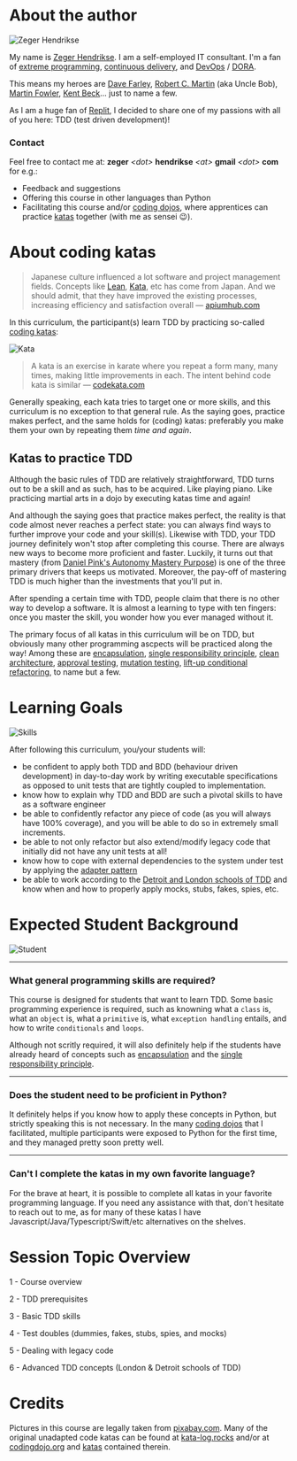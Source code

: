 # About the author

![Zeger Hendrikse](assets/zeger_profile.png)

My name is [Zeger Hendrikse](https://www.linkedin.com/in/zegerhendrikse/). I am a self-employed IT consultant. I'm a fan of [extreme programming](https://en.wikipedia.org/wiki/Extreme_programming), [continuous delivery](https://www.continuousdelivery.com/), and [DevOps](https://cloud.google.com/devops) / [DORA](https://www.devops-research.com/research.html). 

This means my heroes are [Dave Farley](https://www.davefarley.net/), [Robert C. Martin](http://blog.cleancoder.com/) (aka Uncle Bob), [Martin Fowler](https://martinfowler.com/), [Kent Beck](https://www.kentbeck.com/)... just to name a few.

As I am a huge fan of [Replit](https://replt.com), I decided to share one of my passions with all of you here: TDD (test driven development)!

### Contact

Feel free to contact me at: **zeger** _&lt;dot&gt;_ **hendrikse** _&lt;at&gt;_ **gmail** _&lt;dot&gt;_ **com** for e.g.:
- Feedback and suggestions
- Offering this course in other languages than Python
- Facilitating this course and/or [coding dojos](https://codingdojo.org/WhatIsCodingDojo/), where apprentices can practice [katas](http://codekata.com/) together (with me as sensei 😉).


# About coding katas

> Japanese culture influenced a lot software and project management fields. Concepts like [Lean](https://apiumhub.com/?p=55302), [Kata](https://apiumhub.com/?p=4044), etc has come from Japan. And we should admit, that they have improved the existing processes, increasing efficiency and satisfaction overall &#8212;
[apiumhub.com](https://apiumhub.com/tech-blog-barcelona/code-kata/)


In this curriculum, the participant(s) learn TDD by practicing so-called [coding katas](https://apiumhub.com/tech-blog-barcelona/code-kata/):

![Kata](./assets/kata.png)

> A kata is an exercise in karate where you repeat a form many, many times, making little improvements in each. The intent behind code kata is similar &#8212; [codekata.com](http://codekata.com/) 

Generally speaking, each kata tries to target one or more skills, and this curriculum is no exception to that general rule. As the saying goes, practice makes perfect, and the same holds for (coding) katas: preferably you make them your own by repeating them _time and again_.

## Katas to practice TDD

Although the basic rules of TDD are relatively straightforward, TDD turns out to be a skill and as such, has to be acquired. Like playing piano. Like practicing martial arts in a dojo by executing katas time and again!

And although the saying goes that practice makes perfect, the reality is that code almost never reaches a perfect state: you can always find ways to further improve your code and your skill(s). Likewise with TDD, your TDD journey definitely won't stop after completing this course. There are always new ways to become more proficient and faster. Luckily, it turns out that mastery (from [Daniel Pink's Autonomy Mastery Purpose](https://www.youtube.com/watch?v=u6XAPnuFjJc)) is one of the three primary drivers that keeps us motivated. Moreover, the pay-off of mastering TDD is much higher than the investments that you'll put in. 

After spending a certain time with TDD, people claim that there is no other way to develop a software. It is almost a learning to type with ten fingers: once you master the skill, you wonder how you ever managed without it.

The primary focus of all katas in this curriculum will be on TDD, but obviously many other programming ascpects will be practiced along the way! Among these are [encapsulation](https://en.wikipedia.org/wiki/Encapsulation_(computer_programming)), [single responsibility principle](https://en.wikipedia.org/wiki/Single-responsibility_principle), [clean architecture](https://blog.cleancoder.com/uncle-bob/2012/08/13/the-clean-architecture.html), [approval testing](https://approvaltests.com/), [mutation testing](https://en.wikipedia.org/wiki/Mutation_testing), [lift-up conditional refactoring](https://www.eficode.com/blog/advanced-testing-refactoring-techniques-2), to name but a few.  

# Learning Goals

![Skills](./assets/skillz.png)

After following this curriculum, you/your students will:

- be confident to apply both TDD and BDD (behaviour driven development) in day-to-day work by writing executable specifications as opposed to unit tests that are tightly coupled to implementation.
- know how to explain why TDD and BDD are such a pivotal skills to have as a software engineer
- be able to confidently refactor any piece of code (as you will always have 100% coverage), and you will be able to do so in extremely small increments.
- be able to not only refactor but also extend/modify legacy code that initially did not have any unit tests at all!
- know how to cope with external dependencies to the system under test by applying the [adapter pattern](https://refactoring.guru/design-patterns/adapter)
- be able to work according to the [Detroit and London schools of TDD](https://github.com/testdouble/contributing-tests/wiki/Test-Driven-Development) and know when and how to properly apply mocks, stubs, fakes, spies, etc.

# Expected Student Background

![Student](./assets/black-belt.png)

---

### What general programming skills are required?

This course is designed for students that want to learn TDD. Some basic programming experience is required, such as knowning what a `class` is, what an `object` is, what a `primitive` is, what `exception handling` entails, and how to write `conditionals` and `loops`. 

Although not scritly required, it will also definitely help if the students have already heard of concepts such as [encapsulation](https://en.wikipedia.org/wiki/Encapsulation_(computer_programming)) and the [single responsibility principle](https://en.wikipedia.org/wiki/Single-responsibility_principle).

---

### Does the student need to be proficient in Python?

It definitely helps if you know how to apply these concepts in Python, but strictly speaking this is not necessary. In the many [coding dojos](https://codingdojo.org/WhatIsCodingDojo/) that I facilitated, multiple participants were exposed to Python for the first time, and they managed pretty soon pretty well.

---

### Can't I complete the katas in my own favorite language? 

For the brave at heart, it is possible to complete all katas in your favorite programming language. If you need any assistance with that, don't hesitate to reach out to me, as for many of these katas I have Javascript/Java/Typescript/Swift/etc alternatives on the shelves.


# Session Topic Overview
1 - Course overview

2 - TDD prerequisites

3 - Basic TDD skills

4 - Test doubles (dummies, fakes, stubs, spies, and mocks)

5 - Dealing with legacy code

6 - Advanced TDD concepts (London & Detroit schools of TDD)
  
# Credits

Pictures in this course are legally taken from [pixabay.com](https://pixabay.com). Many of the original unadapted code katas can be found at [kata-log.rocks](https://kata-log.rocks/) and/or at [codingdojo.org](http://codingdojo.org/) and [katas](http://codingdojo.org/) contained therein.
